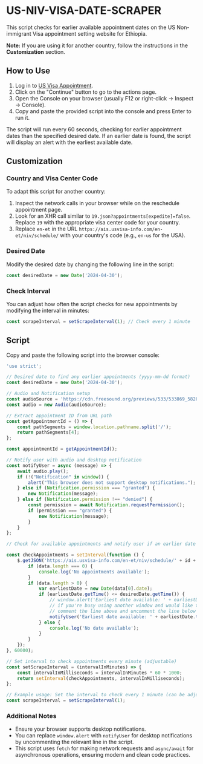 # US-NIV-VISA-DATE-SCRAPER

This script checks for earlier available appointment dates on the US Non-immigrant Visa appointment setting website for Ethiopia. 

**Note:** If you are using it for another country, follow the instructions in the **Customization** section.

## How to Use

1. Log in to [US Visa Appointment](https://ais.usvisa-info.com).
2. Click on the "Continue" button to go to the actions page.
3. Open the Console on your browser (usually F12 or right-click -> Inspect -> Console).
4. Copy and paste the provided script into the console and press Enter to run it.

The script will run every 60 seconds, checking for earlier appointment dates than the specified desired date. If an earlier date is found, the script will display an alert with the earliest available date.

## Customization

### Country and Visa Center Code

To adapt this script for another country:

1. Inspect the network calls in your browser while on the reschedule appointment page.
2. Look for an XHR call similar to `19.json?appointments[expedite]=false`. Replace `19` with the appropriate visa center code for your country.
3. Replace `en-et` in the URL `https://ais.usvisa-info.com/en-et/niv/schedule/` with your country's code (e.g., `en-us` for the USA).

### Desired Date

Modify the desired date by changing the following line in the script:

```javascript
const desiredDate = new Date('2024-04-30');
```

### Check Interval

You can adjust how often the script checks for new appointments by modifying the interval in minutes:

```javascript
const scrapeInterval = setScrapeInterval(1); // Check every 1 minute
```

## Script

Copy and paste the following script into the browser console:

```javascript
'use strict';

// Desired date to find any earlier appointments (yyyy-mm-dd format)
const desiredDate = new Date('2024-04-30');

// Audio and Notification setup
const audioSource = 'https://cdn.freesound.org/previews/533/533869_5828667-lq.mp3';
const audio = new Audio(audioSource);

// Extract appointment ID from URL path
const getAppointmentId = () => {
    const pathSegments = window.location.pathname.split('/');
    return pathSegments[4];
};

const appointmentId = getAppointmentId();

// Notify user with audio and desktop notification
const notifyUser = async (message) => {
    await audio.play();
    if (!("Notification" in window)) {
        alert("This browser does not support desktop notifications.");
    } else if (Notification.permission === "granted") {
        new Notification(message);
    } else if (Notification.permission !== "denied") {
        const permission = await Notification.requestPermission();
        if (permission === "granted") {
            new Notification(message);
        }
    }
};

// Check for available appointments and notify user if an earlier date is found

const checkAppointments = setInterval(function () {
    $.getJSON('https://ais.usvisa-info.com/en-et/niv/schedule/' + id + '/appointment/days/19.json?appointments[expedite]=false', function (data) {
        if (data.length === 0) {
            console.log('No appointments available');
        }
        if (data.length > 0) {
            var earliestDate = new Date(data[0].date);
            if (earliestDate.getTime() <= desiredDate.getTime()) {
                // window.alert('Earliest date available: ' + earliestDate.toDateString());
                // if you're busy using another window and would like to be notified if an appointment is found, 
                // comment the line above and uncomment the line below
                notifyUser('Earliest date available: ' + earliestDate.toDateString());
            } else {
                console.log('No date available');
            }
        }
    });
}, 60000);

// Set interval to check appointments every minute (adjustable)
const setScrapeInterval = (intervalInMinutes) => {
    const intervalInMilliseconds = intervalInMinutes * 60 * 1000;
    return setInterval(checkAppointments, intervalInMilliseconds);
};

// Example usage: Set the interval to check every 1 minute (can be adjusted)
const scrapeInterval = setScrapeInterval(1);
```

### Additional Notes

- Ensure your browser supports desktop notifications.
- You can replace `window.alert` with `notifyUser` for desktop notifications by uncommenting the relevant line in the script.
- This script uses `fetch` for making network requests and `async/await` for asynchronous operations, ensuring modern and clean code practices.
